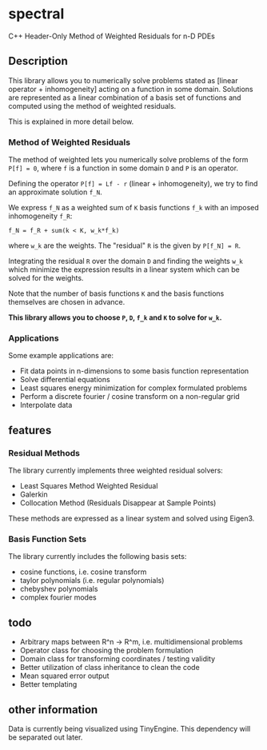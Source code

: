 # spectral

C++ Header-Only Method of Weighted Residuals for n-D PDEs

## Description

This library allows you to numerically solve problems stated as [linear operator + inhomogeneity] acting on a function in some domain. Solutions are represented as a linear combination of a basis set of functions and computed using the method of weighted residuals.

This is explained in more detail below.

### Method of Weighted Residuals

The method of weighted lets you numerically solve problems of the form `P[f] = 0`, where `f` is a function in some domain `D` and `P` is an operator.

Defining the operator `P[f] = Lf - r` (linear + inhomogeneity), we try to find an approximate solution `f_N`.

We express `f_N` as a weighted sum of `K` basis functions `f_k` with an imposed inhomogeneity `f_R`:

    f_N = f_R + sum(k < K, w_k*f_k)

where `w_k` are the weights. The "residual" `R` is the given by `P[f_N] = R`.

Integrating the residual `R` over the domain `D` and finding the weights `w_k` which minimize the expression results in a linear system which can be solved for the weights.

Note that the number of basis functions `K` and the basis functions themselves are chosen in advance.

**This library allows you to choose `P`, `D`, `f_k` and `K` to solve for `w_k`.**

### Applications

Some example applications are:

- Fit data points in n-dimensions to some basis function representation
- Solve differential equations
- Least squares energy minimization for complex formulated problems
- Perform a discrete fourier / cosine transform on a non-regular grid
- Interpolate data

## features

### Residual Methods

The library currently implements three weighted residual solvers:

- Least Squares Method Weighted Residual
- Galerkin
- Collocation Method (Residuals Disappear at Sample Points)

These methods are expressed as a linear system and solved using Eigen3.

### Basis Function Sets

The library currently includes the following basis sets:

- cosine functions, i.e. cosine transform
- taylor polynomials (i.e. regular polynomials)
- chebyshev polynomials
- complex fourier modes

## todo

- Arbitrary maps between R^n -> R^m, i.e. multidimensional problems
- Operator class for choosing the problem formulation
- Domain class for transforming coordinates / testing validity
- Better utilization of class inheritance to clean the code
- Mean squared error output
- Better templating

## other information

Data is currently being visualized using TinyEngine. This dependency will be separated out later.
